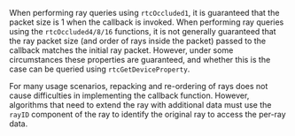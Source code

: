 When performing ray queries using `rtcOccluded1`, it is guaranteed
that the packet size is 1 when the callback is invoked. When
performing ray queries using the `rtcOccluded4/8/16` functions, it is
not generally guaranteed that the ray packet size (and order of rays
inside the packet) passed to the callback matches the initial ray
packet. However, under some circumstances these properties are
guaranteed, and whether this is the case can be queried using
`rtcGetDeviceProperty`.

For many usage scenarios, repacking and re-ordering of rays does not
cause difficulties in implementing the callback function. However,
algorithms that need to extend the ray with additional data must use
the `rayID` component of the ray to identify the original ray to access
the per-ray data.
